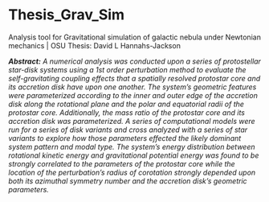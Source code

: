 # Thesis_Grav_Sim
Analysis tool for Gravitational simulation of galactic nebula under Newtonian mechanics | OSU Thesis: David L Hannahs-Jackson

_**Abstract:** A numerical analysis was conducted upon a series of protostellar star-disk systems using a 1st order perturbation method to evaluate the self-gravitating coupling effects that a spatially resolved protostar core and its accretion disk have upon one another. The system’s geometric features were parameterized according to the inner and outer edge of the accretion disk along the rotational plane and the polar and equatorial radii of the protostar core. Additionally, the mass ratio of the protostar core and its accretion disk was parameterized. A series of computational models were run for a series of disk variants and cross analyzed with a series of star variants to explore how those parameters effected the likely dominant system pattern and modal type. The system’s energy distribution between rotational kinetic energy and gravitational potential energy was found to be
strongly correlated to the parameters of the protostar core while the location of the perturbation’s radius of corotation strongly depended upon both its azimuthal symmetry number and the accretion disk’s geometric parameters._
